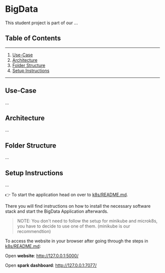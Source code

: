 # BigData

This student project is part of our ...

## Table of Contents

---

1. [Use-Case](#Use-Case)
2. [Architecture](#Architecture)
3. [Folder Structure](#Folder-Structure)
4. [Setup Instructions](#Setup-Instructions)

---

## Use-Case

...


## Architecture

...

## Folder Structure

...

## Setup Instructions
...


👉 To start the application head on over to [k8s/README.md](k8s/README.md).

There you will find instructions on how to install the necessary software stack and start the BigData Application afterwards.

>NOTE: You don't need to follow the setup for minikube and microk8s, you have to decide to use one of them. (minikube is our recommendtion)

To access the website in your browser after going through the steps in [k8s/README.md](k8s/README.md):

Open  **website**: http://127.0.0.1:5000/

Open **spark dashboard**: http://127.0.0.1:7077/
